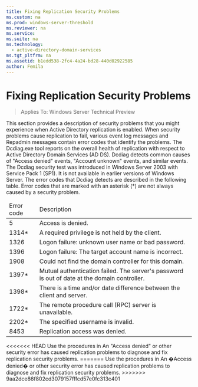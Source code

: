 ```yaml
---
title: Fixing Replication Security Problems
ms.custom: na
ms.prod: windows-server-threshold
ms.reviewer: na
ms.service: 
ms.suite: na
ms.technology: 
  - active-directory-domain-services
ms.tgt_pltfrm: na
ms.assetid: b1edd538-2fc4-4a24-bd28-440d02922585
author: Femila
---
```

# Fixing Replication Security Problems

>Applies To: Windows Server Technical Preview

<?xml version="1.0" encoding="utf-8"?>
<developerConceptualDocument xmlns="http://ddue.schemas.microsoft.com/authoring/2003/5" xmlns:xlink="http://www.w3.org/1999/xlink" xmlns:xsi="http://www.w3.org/2001/XMLSchema-instance" xsi:schemaLocation="http://ddue.schemas.microsoft.com/authoring/2003/5 http://clixdevr3.blob.core.windows.net/ddueschema/developer.xsd">
  <introduction>
    <para>This section provides a description of security problems that you might experience when Active Directory replication is enabled. When security problems cause replication to fail, various event log messages and Repadmin messages contain error codes that identify the problems.</para>
    <para>The Dcdiag.exe tool reports on the overall health of replication with respect to Active Directory Domain Services (AD DS). Dcdiag detects common causes of "Access denied" events, "Account unknown" events, and similar events. The Dcdiag security test was introduced in Windows Server 2003 with Service Pack 1 (SP1). It is not available in earlier versions of Windows Server.</para>
    <para>The error codes that Dcdiag detects are described in the following table. Error codes that are marked with an asterisk (*) are not always caused by a security problem. </para>
    <table xmlns:caps="http://schemas.microsoft.com/build/caps/2013/11">
      <thead>
        <tr>
          <TD colspan="1">
            <para>Error code</para>
          </TD>
          <TD colspan="1">
            <para>Description</para>
          </TD>
        </tr>
      </thead>
      <tbody>
        <tr>
          <TD colspan="1">
            <para>5</para>
          </TD>
          <TD colspan="1">
            <para>Access is denied.</para>
          </TD>
        </tr>
        <tr>
          <TD colspan="1">
            <para>1314*</para>
          </TD>
          <TD colspan="1">
            <para>A required privilege is not held by the client.</para>
          </TD>
        </tr>
        <tr>
          <TD colspan="1">
            <para>1326</para>
          </TD>
          <TD colspan="1">
            <para>Logon failure: unknown user name or bad password.</para>
          </TD>
        </tr>
        <tr>
          <TD colspan="1">
            <para>1396</para>
          </TD>
          <TD colspan="1">
            <para>Logon failure: The target account name is incorrect.</para>
          </TD>
        </tr>
        <tr>
          <TD colspan="1">
            <para>1908</para>
          </TD>
          <TD colspan="1">
            <para>Could not find the domain controller for this domain.</para>
          </TD>
        </tr>
        <tr>
          <TD colspan="1">
            <para>1397*</para>
          </TD>
          <TD colspan="1">
            <para>Mutual authentication failed. The server's password is out of date at the domain controller.</para>
          </TD>
        </tr>
        <tr>
          <TD colspan="1">
            <para>1398*</para>
          </TD>
          <TD colspan="1">
            <para>There is a time and/or date difference between the client and server.</para>
          </TD>
        </tr>
        <tr>
          <TD colspan="1">
            <para>1722*</para>
          </TD>
          <TD colspan="1">
            <para>The remote procedure call (RPC) server is unavailable.</para>
          </TD>
        </tr>
        <tr>
          <TD colspan="1">
            <para>2202*</para>
          </TD>
          <TD colspan="1">
            <para>The specified username is invalid.</para>
          </TD>
        </tr>
        <tr>
          <TD colspan="1">
            <para>8453</para>
          </TD>
          <TD colspan="1">
            <para>Replication access was denied.</para>
          </TD>
        </tr>
      </tbody>
    </table>
<<<<<<< HEAD
    <para>Use the procedures in <link xlink:href="282cee9f-abef-43c9-9f33-b2c416cf8c38">An "Access denied" or other security error has caused replication problems</link> to diagnose and fix replication security problems.</para>
=======
    <para>Use the procedures in <link xlink:href="282cee9f-abef-43c9-9f33-b2c416cf8c38">An �Access denied� or other security error has caused replication problems</link> to diagnose and fix replication security problems.</para>
>>>>>>> 9aa2dce86f802cd3079157fffcd57e0fc313c401
  </introduction>
  <relatedTopics />
</developerConceptualDocument>


